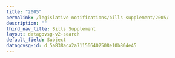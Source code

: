 ```yaml
---
title: "2005"
permalink: /legislative-notifications/bills-supplement/2005/
description: ""
third_nav_title: Bills Supplement
layout: datagovsg-v2-search
default_field: Subject
datagovsg-id: d_5a838aca2a711566402508e10b804e45
---
```

